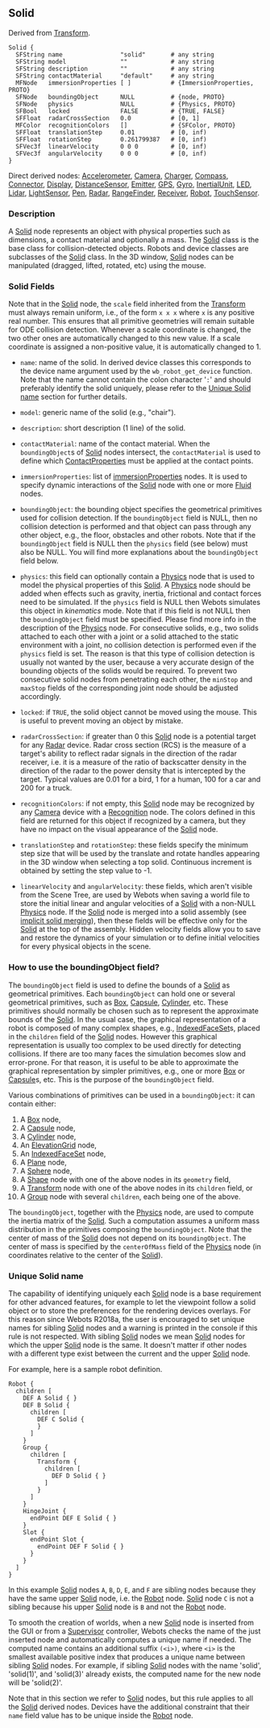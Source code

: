 ## Solid

Derived from [Transform](transform.md).

```
Solid {
  SFString name                "solid"       # any string
  SFString model               ""            # any string
  SFString description         ""            # any string
  SFString contactMaterial     "default"     # any string
  MFNode   immersionProperties [ ]           # {ImmersionProperties, PROTO}
  SFNode   boundingObject      NULL          # {node, PROTO}
  SFNode   physics             NULL          # {Physics, PROTO}
  SFBool   locked              FALSE         # {TRUE, FALSE}
  SFFloat  radarCrossSection   0.0           # [0, 1]
  MFColor  recognitionColors   []            # {SFColor, PROTO}
  SFFloat  translationStep     0.01          # [0, inf)
  SFFloat  rotationStep        0.261799387   # [0, inf)
  SFVec3f  linearVelocity      0 0 0         # [0, inf)
  SFVec3f  angularVelocity     0 0 0         # [0, inf)
}
```

Direct derived nodes: [Accelerometer](accelerometer.md), [Camera](camera.md), [Charger](charger.md), [Compass](compass.md), [Connector](connector.md), [Display](display.md), [DistanceSensor](distancesensor.md), [Emitter](emitter.md), [GPS](gps.md), [Gyro](gyro.md), [InertialUnit](inertialunit.md), [LED](led.md), [Lidar](lidar.md), [LightSensor](lightsensor.md), [Pen](pen.md), [Radar](radar.md), [RangeFinder](rangefinder.md), [Receiver](receiver.md), [Robot](robot.md), [TouchSensor](touchsensor.md).

### Description

A [Solid](#solid) node represents an object with physical properties such as dimensions, a contact material and optionally a mass.
The [Solid](#solid) class is the base class for collision-detected objects.
Robots and device classes are subclasses of the [Solid](#solid) class.
In the 3D window, [Solid](#solid) nodes can be manipulated (dragged, lifted, rotated, etc) using the mouse.

### Solid Fields

Note that in the [Solid](#solid) node, the `scale` field inherited from the [Transform](transform.md) must always remain uniform, i.e., of the form `x x x` where `x` is any positive real number.
This ensures that all primitive geometries will remain suitable for ODE collision detection.
Whenever a scale coordinate is changed, the two other ones are automatically changed to this new value.
If a scale coordinate is assigned a non-positive value, it is automatically changed to 1.

- `name`: name of the solid. In derived device classes this corresponds to the
device name argument used by the `wb_robot_get_device` function. Note that the name cannot
contain the colon character '`:`' and
should preferably identify the solid uniquely, please refer to the
[Unique Solid name](#unique-solid-name) section for further details.

- `model`: generic name of the solid (e.g., "chair").

- `description`: short description (1 line) of the solid.

- `contactMaterial`: name of the contact material. When the `boundingObject`s of
[Solid](#solid) nodes intersect, the `contactMaterial` is used to define which
[ContactProperties](contactproperties.md) must be applied at the contact points.

- `immersionProperties`: list of [ immersionProperties](immersionproperties.md)
nodes. It is used to specify dynamic interactions of the [Solid](#solid) node
with one or more [Fluid](fluid.md) nodes.

- `boundingObject`: the bounding object specifies the geometrical primitives used
for collision detection. If the `boundingObject` field is NULL, then no
collision detection is performed and that object can pass through any other
object, e.g., the floor, obstacles and other robots. Note that if the
`boundingObject` field is NULL then the `physics` field (see below) must also be
NULL. You will find more explanations about the `boundingObject` field below.

- `physics`: this field can optionally contain a [Physics](physics.md) node that
is used to model the physical properties of this [Solid](#solid). A
[Physics](physics.md) node should be added when effects such as gravity,
inertia, frictional and contact forces need to be simulated. If the `physics`
field is NULL then Webots simulates this object in *kinematics* mode. Note that
if this field is not NULL then the `boundingObject` field must be specified.
Please find more info in the description of the [Physics](physics.md) node.
For consecutive solids, e.g., two solids attached to each other with a joint or a solid attached to the static environment with a joint, no collision detection is performed even if the `physics` field is set.
The reason is that this type of collision detection is usually not wanted by the user, because a very accurate design of the bounding objects of the solids would be required.
To prevent two consecutive solid nodes from penetrating each other, the `minStop` and `maxStop` fields of the corresponding joint node should be adjusted accordingly.

- `locked`: if `TRUE`, the solid object cannot be moved using the mouse. This is
useful to prevent moving an object by mistake.

- `radarCrossSection`: if greater than 0 this [Solid](#solid) node is a potential
target for any [Radar](radar.md) device. Radar cross section (RCS) is the
measure of a target's ability to reflect radar signals in the direction of the
radar receiver, i.e. it is a measure of the ratio of backscatter density in the
direction of the radar to the power density that is intercepted by the target.
Typical values are 0.01 for a bird, 1 for a human, 100 for a car and 200 for a
truck.

- `recognitionColors`: if not empty, this [Solid](#solid) node may be recognized by any [Camera](camera.md) device with a [Recognition](recognition.md) node.
The colors defined in this field are returned for this object if recognized by a camera, but they have no impact on the visual appearance of the [Solid](#solid) node.

- `translationStep` and `rotationStep`: these fields specify the minimum step size
that will be used by the translate and rotate handles appearing in the 3D window
when selecting a top solid. Continuous increment is obtained by setting the step
value to -1.

- `linearVelocity` and `angularVelocity`: these fields, which aren't visible from
the Scene Tree, are used by Webots when saving a world file to store the initial
linear and angular velocities of a [Solid](#solid) with a non-NULL
[Physics](physics.md) node. If the [Solid](#solid) node is merged into a solid
assembly (see [implicit solid
merging](physics.md#implicit-solid-merging-and-joints)), then these fields will
be effective only for the [Solid](#solid) at the top of the assembly. Hidden
velocity fields allow you to save and restore the dynamics of your simulation or
to define initial velocities for every physical objects in the scene.

### How to use the boundingObject field?

The `boundingObject` field is used to define the bounds of a [Solid](#solid) as geometrical primitives.
Each `boundingObject` can hold one or several geometrical primitives, such as [Box](box.md), [Capsule](capsule.md), [Cylinder](cylinder.md), etc.
These primitives should normally be chosen such as to represent the approximate bounds of the [Solid](#solid).
In the usual case, the graphical representation of a robot is composed of many complex shapes, e.g., [IndexedFaceSet](indexedfaceset.md)s, placed in the `children` field of the [Solid](#solid) nodes.
However this graphical representation is usually too complex to be used directly for detecting collisions.
If there are too many faces the simulation becomes slow and error-prone.
For that reason, it is useful to be able to approximate the graphical representation by simpler primitives, e.g., one or more [Box](box.md) or [Capsule](capsule.md)s, etc.
This is the purpose of the `boundingObject` field.

Various combinations of primitives can be used in a `boundingObject`: it can contain either:

1. A [Box](box.md) node,
2. A [Capsule](capsule.md) node,
3. A [Cylinder](cylinder.md) node,
4. An [ElevationGrid](elevationgrid.md) node,
5. An [IndexedFaceSet](indexedfaceset.md) node,
6. A [Plane](plane.md) node,
7. A [Sphere](sphere.md) node,
8. A [Shape](shape.md) node with one of the above nodes in its `geometry` field,
9. A [Transform](transform.md) node with one of the above nodes in its `children`
field, or
10. A [Group](group.md) node with several `children`, each being one of the above.

The `boundingObject`, together with the [Physics](physics.md) node, are used to compute the inertia matrix of the [Solid](#solid).
Such a computation assumes a uniform mass distribution in the primitives composing the `boundingObject`.
Note that the center of mass of the [Solid](#solid) does not depend on its `boundingObject`.
The center of mass is specified by the `centerOfMass` field of the [Physics](physics.md) node (in coordinates relative to the center of the [Solid](#solid)).

### Unique Solid name

The capability of identifying uniquely each [Solid](#solid) node is a base requirement for other advanced features, for example to let the viewpoint follow a solid object or to store the preferences for the rendering devices overlays.
For this reason since Webots R2018a, the user is encouraged to set unique names for sibling [Solid](#solid) nodes and a warning is printed in the console if this rule is not respected.
With sibling [Solid](#solid) nodes we mean [Solid](#solid) nodes for which the upper [Solid](#solid) node is the same.
It doesn't matter if other nodes with a different type exist between the current and the upper [Solid](#solid) node.

For example, here is a sample robot definition.
```
Robot {
  children [
    DEF A Solid { }
    DEF B Solid {
      children [
        DEF C Solid {
        }
      ]
    }
    Group {
      children [
        Transform {
          children [
            DEF D Solid { }
          ]
        }
      ]
    }
    HingeJoint {
      endPoint DEF E Solid { }
    }
    Slot {
      endPoint Slot {
        endPoint DEF F Solid { }
      }
    }
  ]
}
```

In this example [Solid](#solid) nodes `A`, `B`, `D`, `E`, and `F` are sibling nodes because they have the same upper [Solid](#solid) node, i.e. the [Robot](robot.md) node.
[Solid](#solid) node `C` is not a sibling because his upper [Solid](#solid) node is `B` and not the [Robot](robot.md) node.

To smooth the creation of worlds, when a new [Solid](#solid) node is inserted from the GUI or from a [Supervisor](robot.md) controller, Webots checks the name of the just inserted node and automatically computes a unique name if needed.
The computed name contains an additional suffix `(<i>)`, where `<i>` is the smallest available positive index that produces a unique name between sibling [Solid](#solid) nodes.
For example, if sibling [Solid](#solid) nodes with the name 'solid', 'solid(1)', and 'solid(3)' already exists, the computed name for the new node will be 'solid(2)'.

Note that in this section we refer to [Solid](#solid) nodes, but this rule applies to all the [Solid](#solid) derived nodes.
Devices have the additional constraint that their `name` field value has to be unique inside the [Robot](robot.md) node.
